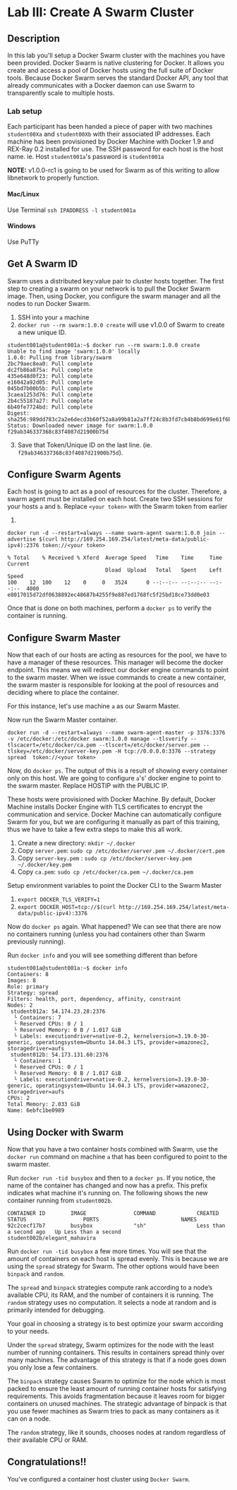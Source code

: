 Lab III: Create A Swarm Cluster
===============================

## Description

In this lab you'll setup a Docker Swarm cluster with the machines you have been provided. Docker Swarm is native clustering for Docker. It allows you create and access a pool of Docker hosts using the full suite of Docker tools. Because Docker Swarm serves the standard Docker API, any tool that already communicates with a Docker daemon can use Swarm to transparently scale to multiple hosts.

### Lab setup

Each participant has been handed a piece of paper with two machines `student00Xa` and `student00Xb` with their associated IP addresses. Each machine has been provisioned by Docker Machine with Docker 1.9 and REX-Ray 0.2 installed for use. The SSH password for each host is the host name. ie. Host `student001a`'s password is `student001a`

**NOTE:** v1.0.0-rc1 is going to be used for Swarm as of this writing to allow libnetwork to properly function.

#### Mac/Linux
Use Terminal
`ssh IPADDRESS -l student001a`

#### Windows
Use PuTTy

## Get A Swarm ID
Swarm uses a distributed key:value pair to cluster hosts together. The first step to creating a swarm on your network is to pull the Docker Swarm image. Then, using Docker, you configure the swarm manager and all the nodes to run Docker Swarm.

1. SSH into your `a` machine
2. `docker run --rm swarm:1.0.0 create` will use v1.0.0 of Swarm to create a new unique ID.
```
student001a@student001a:~$ docker run --rm swarm:1.0.0 create
Unable to find image 'swarm:1.0.0' locally
1.0.0: Pulling from library/swarm
2bc79aec8ea0: Pull complete
dc2fb86a875a: Pull complete
435e648d0f23: Pull complete
e16042a92d05: Pull complete
045bd7b00b5b: Pull complete
3caea1253d76: Pull complete
2b4c55187a27: Pull complete
6b40fe7724bd: Pull complete
Digest: sha256:989dd783c2a2e6decd3b60f52a8a99b81a2a7ff24c8b3fd7cb4b8bd699e61f6b
Status: Downloaded newer image for swarm:1.0.0
f29ab346337368c83f4087d21900b75d
```
3. Save that Token/Unique ID on the last line. (ie. `f29ab346337368c83f4087d21900b75d`).


## Configure Swarm Agents
Each host is going to act as a pool of resources for the cluster. Therefore, a swarm agent must be installed on each host. Create two SSH sessions for your hosts `a` and `b`. Replace `<your token>` with the Swarm token from earlier

1.
```
docker run -d --restart=always --name swarm-agent swarm:1.0.0 join --advertise $(curl http://169.254.169.254/latest/meta-data/public-ipv4):2376 token://<your token>

% Total    % Received % Xferd  Average Speed   Time    Time     Time  Current
                               Dload  Upload   Total   Spent    Left  Speed
100    12  100    12    0     0   3524      0 --:--:-- --:--:-- --:--:--  4000
e8017015d72df0638892ec48687b4255f9e887ed1768fc5f25bd18ce73dd0e03
```

Once that is done on both machines, perform a `docker ps` to verify the container is running.

## Configure Swarm Master
Now that each of our hosts are acting as resources for the pool, we have to have a manager of these resources. This manager will become the docker endpoint. This means we will redirect our docker engine commands to point to the swarm master. When we issue commands to create a new container, the swarm master is responsible for looking at the pool of resources and deciding where to place the container.

For this instance, let's use machine `a` as our Swarm Master.

Now run the Swarm Master container.
```
docker run -d --restart=always --name swarm-agent-master -p 3376:3376 -v /etc/docker:/etc/docker swarm:1.0.0 manage --tlsverify --tlscacert=/etc/docker/ca.pem --tlscert=/etc/docker/server.pem --tlskey=/etc/docker/server-key.pem -H tcp://0.0.0.0:3376 --strategy spread  token://<your token>
```

Now, do `docker ps`. The output of this is a result of showing every container only on this host. We are going to configure `a`'s' docker engine to point to the swarm master. Replace HOSTIP with the PUBLIC IP.

These hosts were provisioned with Docker Machine. By default, Docker Machine installs Docker Engine with TLS certificates to encrypt the communication and service. Docker Machine can automatically configure Swarm for you, but we are configuring it manually as part of this training, thus we have to take a few extra steps to make this all work.

1. Create a new directory: `mkdir ~/.docker`
2. Copy `server.pem`: `sudo cp /etc/docker/server.pem ~/.docker/cert.pem`
3. Copy `server-key.pem` : `sudo cp /etc/docker/server-key.pem ~/.docker/key.pem`
4. Copy `ca.pem`: `sudo cp /etc/docker/ca.pem ~/.docker/ca.pem`

Setup environment variables to point the Docker CLI to the Swarm Master

1. `export DOCKER_TLS_VERIFY=1`
2. `export DOCKER_HOST=tcp://$(curl http://169.254.169.254/latest/meta-data/public-ipv4):3376`

Now do `docker ps` again. What happened? We can see that there are now no containers running (unless you had containers other than Swarm previously running).

Run `docker info` and you will see something different than before
```
student001a@student001a:~$ docker info
Containers: 8
Images: 8
Role: primary
Strategy: spread
Filters: health, port, dependency, affinity, constraint
Nodes: 2
 student012a: 54.174.23.28:2376
  └ Containers: 7
  └ Reserved CPUs: 0 / 1
  └ Reserved Memory: 0 B / 1.017 GiB
  └ Labels: executiondriver=native-0.2, kernelversion=3.19.0-30-generic, operatingsystem=Ubuntu 14.04.3 LTS, provider=amazonec2, storagedriver=aufs
 student012b: 54.173.131.60:2376
  └ Containers: 1
  └ Reserved CPUs: 0 / 1
  └ Reserved Memory: 0 B / 1.017 GiB
  └ Labels: executiondriver=native-0.2, kernelversion=3.19.0-30-generic, operatingsystem=Ubuntu 14.04.3 LTS, provider=amazonec2, storagedriver=aufs
CPUs: 2
Total Memory: 2.033 GiB
Name: 6ebfc1be0989
```

## Using Docker with Swarm

Now that you have a two container hosts combined with Swarm, use the `docker run` command on machine `a` that has been configured to point to the swarm master.

Run `docker run -tid busybox` and then to a `docker ps`. If you notice, the name of the container has changed and now has a prefix. This prefix indicates what machine it's running on.  The following shows the new container running from `student002b`.

```
CONTAINER ID        IMAGE               COMMAND             CREATED                  STATUS                  PORTS                          NAMES
92c2cecf17b7        busybox             "sh"                Less than a second ago   Up Less than a second                                  student002b/elegant_mahavira
```

Run `docker run -tid busybox` a few more times. You will see that the amount of containers on each host is spread evenly. This is because we are using the `spread` strategy for Swarm. The other options would have been `binpack` and `random`.

The `spread` and `binpack` strategies compute rank according to a node’s available CPU, its RAM, and the number of containers it is running. The `random` strategy uses no computation. It selects a node at random and is primarily intended for debugging.

Your goal in choosing a strategy is to best optimize your swarm according to your needs.

Under the `spread` strategy, Swarm optimizes for the node with the least number of running containers. This results in containers spread thinly over many machines. The advantage of this strategy is that if a node goes down you only lose a few containers.

The `binpack` strategy causes Swarm to optimize for the node which is most packed to ensure the least amount of running container hosts for satisfying requirements. This avoids fragmentation because it leaves room for bigger containers on unused machines. The strategic advantage of binpack is that you use fewer machines as Swarm tries to pack as many containers as it can on a node.

The `random` strategy, like it sounds, chooses nodes at random regardless of their available CPU or RAM.

## Congratulations!!

You've configured a container host cluster using `Docker Swarm`.
